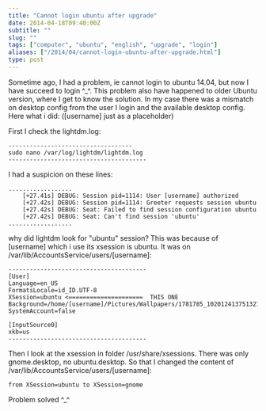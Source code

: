 ```yaml
---
title: "Cannot login ubuntu after upgrade"
date: 2014-04-18T09:40:00Z
subtitle: ""
slug: ""
tags: ["computer", "ubuntu", "english", "upgrade", "login"]
aliases: ["/2014/04/cannot-login-ubuntu-after-upgrade.html"]
type: post
---
```


Sometime ago, I had a problem, ie cannot login to ubuntu 14.04, but now I have succeed to login ^\_^. This problem also have happened to older Ubuntu version, where I get to know the solution. In my case there was a mismatch on desktop config from the user I login and the available desktop config. Here what i did: ([username] just as a placeholder)

First I check the lightdm.log:

```
-----------------------------------
sudo nano /var/log/lightdm/lightdm.log
---------------------------------------
```

I had a suspicion on these lines:

```
..................
    [+27.41s] DEBUG: Session pid=1114: User [username] authorized
    [+27.42s] DEBUG: Session pid=1114: Greeter requests session ubuntu
    [+27.42s] DEBUG: Seat: Failed to find session configuration ubuntu
    [+27.42s] DEBUG: Seat: Can't find session 'ubuntu'
..................
```

why did lightdm look for "ubuntu" session? This was because of [username] which i use its xsession is ubuntu. It was on /var/lib/AccountsService/users/[username]:

```
---------------------------------------
[User]
Language=en_US
FormatsLocale=id_ID.UTF-8
XSession=ubuntu <=====================  THIS ONE
Background=/home/[username]/Pictures/Wallpapers/1781785_10201241375132193_1896210726_o.jpg
SystemAccount=false

[InputSource0]
xkb=us
---------------------------------------
```

Then I look at the xsession in folder /usr/share/xsessions. There was only gnome.desktop, no ubuntu.desktop.
So that I changed the content of /var/lib/AccountsService/users/[username]:

```
from XSession=ubuntu to XSession=gnome
```

Problem solved ^\_^
